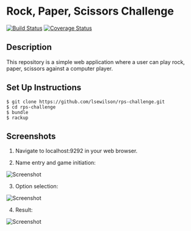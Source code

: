 # Rock, Paper, Scissors Challenge

[![Build Status](https://travis-ci.org/lsewilson/rps-challenge.svg?branch=master)](https://travis-ci.org/lsewilson/rps-challenge)
[![Coverage Status](https://coveralls.io/repos/github/lsewilson/rps-challenge/badge.svg?branch=master)](https://coveralls.io/github/lsewilson/rps-challenge?branch=master)

## Description

This repository is a simple web application where a user can play rock, paper, scissors
against a computer player.

## Set Up Instructions
```
$ git clone https://github.com/lsewilson/rps-challenge.git
$ cd rps-challenge
$ bundle
$ rackup
```
## Screenshots

1. Navigate to localhost:9292 in your web browser.

2. Name entry and game initiation:

![Screenshot](http://i.imgur.com/acvOF6I.png)

3. Option selection:

![Screenshot](http://i.imgur.com/3TsdECZ.png)

4. Result:

![Screenshot](http://i.imgur.com/RNKw7PZ.png)
